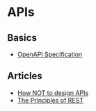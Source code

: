 # APIs

## Basics

* [OpenAPI Specification](https://swagger.io/docs/specification/about/)

## Articles
* [How NOT to design APIs](https://blog.usejournal.com/how-not-to-design-restful-apis-fb4892d9057a)
* [The Principles of REST](https://medium.com/future-vision/the-principles-of-rest-6b00deac91b3)
